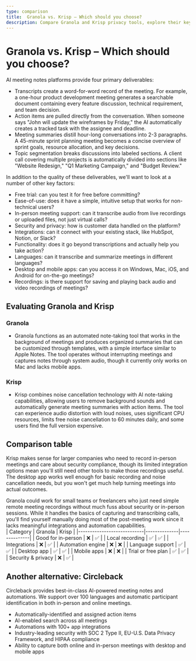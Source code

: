 ```yaml
---
type: comparison
title:  Granola vs. Krisp – Which should you choose?
description: Compare Granola and Krisp privacy tools, explore their key features, and discover Circleback as an alternative option to protect your personal data online.
---
```


# Granola vs. Krisp – Which should you choose?  
AI meeting notes platforms provide four primary deliverables:  
  
* Transcripts create a word-for-word record of the meeting. For example, a one-hour product development meeting generates a searchable document containing every feature discussion, technical requirement, and team decision.  
* Action items are pulled directly from the conversation. When someone says "John will update the wireframes by Friday," the AI automatically creates a tracked task with the assignee and deadline.  
* Meeting summaries distill hour-long conversations into 2-3 paragraphs. A 45-minute sprint planning meeting becomes a concise overview of sprint goals, resource allocation, and key decisions.  
* Topic segmentation breaks discussions into labeled sections. A client call covering multiple projects is automatically divided into sections like "Website Redesign," "Q1 Marketing Campaign," and "Budget Review."  
  
In addition to the quality of these deliverables, we'll want to look at a number of other key factors:  
  
* Free trial: can you test it for free before committing?  
* Ease-of-use: does it have a simple, intuitive setup that works for non-technical users?  
* In-person meeting support: can it transcribe audio from live recordings or uploaded files, not just virtual calls?  
* Security and privacy: how is customer data handled on the platform?  
* Integrations: can it connect with your existing stack, like HubSpot, Notion, or Slack?  
* Functionality: does it go beyond transcriptions and actually help you take action?  
* Languages: can it transcribe and summarize meetings in different languages?  
* Desktop and mobile apps: can you access it on Windows, Mac, iOS, and Android for on-the-go meetings?  
* Recordings: is there support for saving and playing back audio and video recordings of meetings?    
## Evaluating Granola and Krisp  
### Granola
* Granola functions as an automated note-taking tool that works in the background of meetings and produces organized summaries that can be customized through templates, with a simple interface similar to Apple Notes. The tool operates without interrupting meetings and captures notes through system audio, though it currently only works on Mac and lacks mobile apps.

### Krisp
* Krisp combines noise cancellation technology with AI note-taking capabilities, allowing users to remove background sounds and automatically generate meeting summaries with action items. The tool can experience audio distortion with loud noises, uses significant CPU resources, limits free noise cancellation to 60 minutes daily, and some users find the full version expensive.  
## Comparison table    
Krisp makes sense for larger companies who need to record in-person meetings and care about security compliance, though its limited integration options mean you'll still need other tools to make those recordings useful. The desktop app works well enough for basic recording and noise cancellation needs, but you won't get much help turning meetings into actual outcomes.

Granola could work for small teams or freelancers who just need simple remote meeting recordings without much fuss about security or in-person sessions. While it handles the basics of capturing and transcribing calls, you'll find yourself manually doing most of the post-meeting work since it lacks meaningful integrations and automation capabilities.  
| Category                   | Granola      | Krisp        |
|----------------------------|--------------|--------------|
| Good for in-person         | ❌           | ✅           |
| Local recording            | ✅           | ✅           |
| Integrations               | ❌           | ✅           |
| Automation engine          | ❌           | ❌           |
| Language support           | ✅           | ✅           |
| Desktop app                | ✅           | ✅           |
| Mobile apps                | ❌           | ❌           |
| Trial or free plan         | ✅           | ✅           |
| Security & privacy         | ❌           | ✅           |  
## Another alternative: Circleback  
Circleback provides best-in-class AI-powered meeting notes and automations. We support over 100 languages and automatic participant identification in both in-person and online meetings.  
  
* Automatically-identified and assigned action items  
* AI-enabled search across all meetings  
* Automations with 100+ app integrations  
* Industry-leading security with SOC 2 Type II, EU-U.S. Data Privacy Framework, and HIPAA compliance  
* Ability to capture both online and in-person meetings with desktop and mobile apps  